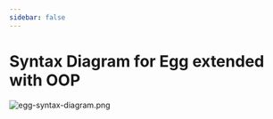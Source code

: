 ```yaml
---
sidebar: false
---
```

# Syntax Diagram for Egg extended with OOP

![egg-syntax-diagram.png](/images/egg-syntax-diagram.png)